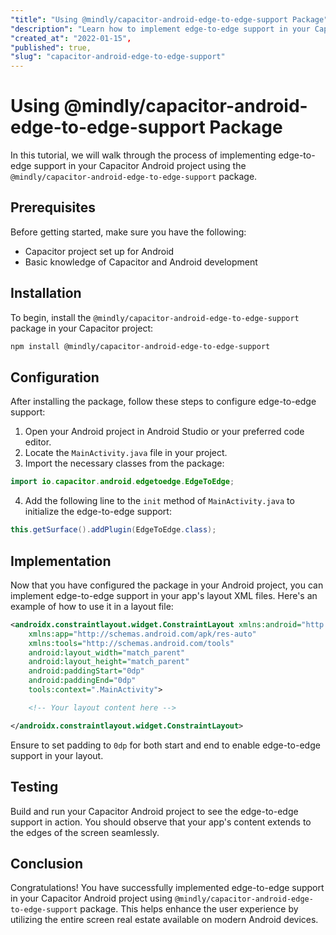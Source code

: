 ```yaml
---
"title": "Using @mindly/capacitor-android-edge-to-edge-support Package",
"description": "Learn how to implement edge-to-edge support in your Capacitor Android project using @mindly/capacitor-android-edge-to-edge-support package.",
"created_at": "2022-01-15",
"published": true,
"slug": "capacitor-android-edge-to-edge-support"
---
```


# Using @mindly/capacitor-android-edge-to-edge-support Package

In this tutorial, we will walk through the process of implementing edge-to-edge support in your Capacitor Android project using the `@mindly/capacitor-android-edge-to-edge-support` package.

## Prerequisites
Before getting started, make sure you have the following:
- Capacitor project set up for Android
- Basic knowledge of Capacitor and Android development

## Installation
To begin, install the `@mindly/capacitor-android-edge-to-edge-support` package in your Capacitor project:

```bash
npm install @mindly/capacitor-android-edge-to-edge-support
```

## Configuration
After installing the package, follow these steps to configure edge-to-edge support:

1. Open your Android project in Android Studio or your preferred code editor.
2. Locate the `MainActivity.java` file in your project.
3. Import the necessary classes from the package:

```java
import io.capacitor.android.edgetoedge.EdgeToEdge;
```

4. Add the following line to the `init` method of `MainActivity.java` to initialize the edge-to-edge support:

```java
this.getSurface().addPlugin(EdgeToEdge.class);
```

## Implementation
Now that you have configured the package in your Android project, you can implement edge-to-edge support in your app's layout XML files. Here's an example of how to use it in a layout file:

```xml
<androidx.constraintlayout.widget.ConstraintLayout xmlns:android="http://schemas.android.com/apk/res/android"
    xmlns:app="http://schemas.android.com/apk/res-auto"
    xmlns:tools="http://schemas.android.com/tools"
    android:layout_width="match_parent"
    android:layout_height="match_parent"
    android:paddingStart="0dp"
    android:paddingEnd="0dp"
    tools:context=".MainActivity">

    <!-- Your layout content here -->

</androidx.constraintlayout.widget.ConstraintLayout>
```

Ensure to set padding to `0dp` for both start and end to enable edge-to-edge support in your layout.

## Testing
Build and run your Capacitor Android project to see the edge-to-edge support in action. You should observe that your app's content extends to the edges of the screen seamlessly.

## Conclusion
Congratulations! You have successfully implemented edge-to-edge support in your Capacitor Android project using `@mindly/capacitor-android-edge-to-edge-support` package. This helps enhance the user experience by utilizing the entire screen real estate available on modern Android devices.
